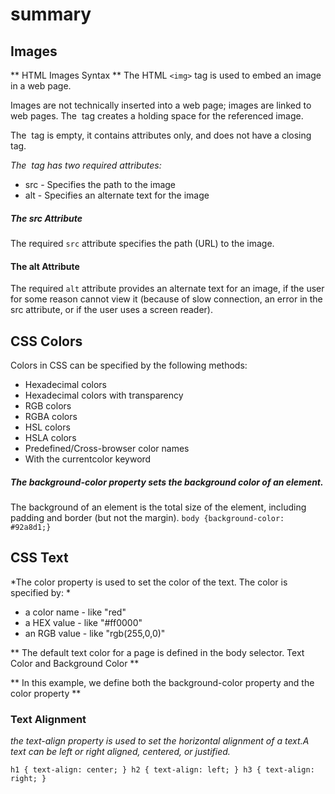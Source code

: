 
# summary 
## Images
** HTML Images Syntax ** 
The HTML `<img>` tag is used to embed an image in a web page.

Images are not technically inserted into a web page; images are linked to web pages. The <img> tag creates a holding space for the referenced image.

The <img> tag is empty, it contains attributes only, and does not have a closing tag.

*The <img> tag has two required attributes:*

* src - Specifies the path to the image
* alt - Specifies an alternate text for the image


##### The src Attribute
The required `src` attribute specifies the path (URL) to the image.

#### The alt Attribute
The required `alt` attribute provides an alternate text for an image, if the user for some reason cannot view it (because of slow connection, an error in the src attribute, or if the user uses a screen reader).

## CSS Colors
Colors in CSS can be specified by the following methods:

* Hexadecimal colors
* Hexadecimal colors with transparency
* RGB colors
* RGBA colors
* HSL colors
* HSLA colors
* Predefined/Cross-browser color names
* With the currentcolor keyword


 ##### The background-color property sets the background color of an element.

The background of an element is the total size of the element, including padding and border (but not the margin).
` body {background-color: #92a8d1;} `

## CSS Text

 *The color property is used to set the color of the text. The color is specified by: *

* a color name - like "red"
* a HEX value - like "#ff0000"
* an RGB value - like "rgb(255,0,0)"

** The default text color for a page is defined in the body selector.
Text Color and Background Color **

** In this example, we define both the background-color property and the color property **  

### Text Alignment
*the text-align property is used to set the horizontal alignment of a text.A text can be left or right aligned, centered, or justified.*

`h1 {
  text-align: center;
}
h2 {
  text-align: left;
}
h3 {
  text-align: right;
}`
